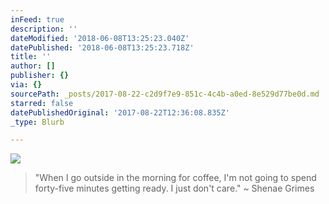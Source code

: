 ```yaml
---
inFeed: true
description: ''
dateModified: '2018-06-08T13:25:23.040Z'
datePublished: '2018-06-08T13:25:23.718Z'
title: ''
author: []
publisher: {}
via: {}
sourcePath: _posts/2017-08-22-c2d9f7e9-851c-4c4b-a0ed-8e529d77be0d.md
starred: false
datePublishedOriginal: '2017-08-22T12:36:08.835Z'
_type: Blurb

---
```

![](https://the-grid-user-content.s3-us-west-2.amazonaws.com/5eeaea32-8905-4730-8d53-fbcd0b501a43.jpg)

> "When I go outside in the morning for coffee, I'm not going to spend forty-five minutes getting ready. I just don't care." ~ Shenae Grimes